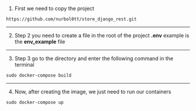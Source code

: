 1. First we need to copy the project
```
https://github.com/nurbol0tt/store_django_rest.git
```
___
2. Step 2 you need to create a file in the root of the project __.env__ example is the __env_example__ file

___
3. Step 3 go to the directory and enter the following command in the terminal

```
sudo docker-compose build
```
___
4. Now, after creating the image, we just need to run our containers

```
sudo docker-compose up
```
